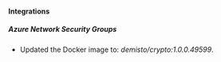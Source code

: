 #### Integrations
##### Azure Network Security Groups
- Updated the Docker image to: *demisto/crypto:1.0.0.49599*.